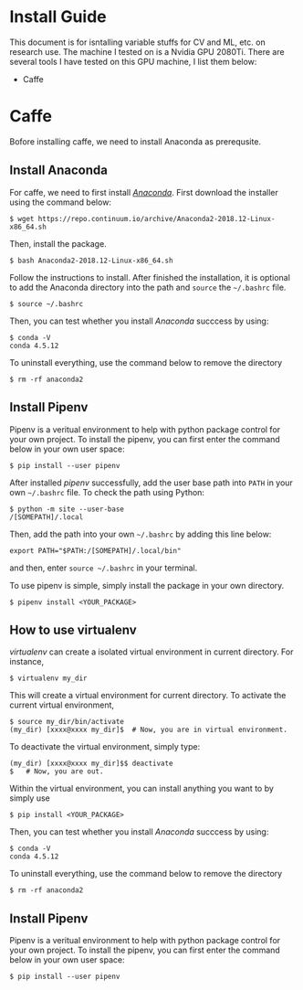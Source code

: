 # Install Guide

This document is for isntalling variable stuffs for CV and ML, etc. on research use. The machine I tested on is a Nvidia GPU 2080Ti. There are several tools I have tested on this GPU machine, I list them below:
- Caffe

# Caffe
Bofore installing caffe, we need to install Anaconda as prerequsite.
## Install Anaconda
For caffe, we need to first install [*Anaconda*](https://conda.io/docs/user-guide/install/index.html). First download the installer using the command below:
```
$ wget https://repo.continuum.io/archive/Anaconda2-2018.12-Linux-x86_64.sh
```
Then, install the package.
```
$ bash Anaconda2-2018.12-Linux-x86_64.sh
```
Follow the instructions to install. After finished the installation, it is optional to add the Anaconda directory into the path and `source` the `~/.bashrc` file.
```
$ source ~/.bashrc
```
Then, you can test whether you install *Anaconda* succcess by using:
```
$ conda -V
conda 4.5.12
```

To uninstall everything, use the command below to remove the directory
```
$ rm -rf anaconda2
```

## Install Pipenv
Pipenv is a veritual environment to help with python package control for your own project. To install the pipenv, you can first enter the command below in your own user space:
```
$ pip install --user pipenv
```
After installed *pipenv* successfully, add the user base path into `PATH` in your own `~/.bashrc` file. To check the path using Python:
```
$ python -m site --user-base 
/[SOMEPATH]/.local
```
Then, add the path into your own `~/.bashrc` by adding this line below:
```
export PATH="$PATH:/[SOMEPATH]/.local/bin"
```
and then, enter `source ~/.bashrc` in your terminal.

To use pipenv is simple, simply install the package in your own directory.
```
$ pipenv install <YOUR_PACKAGE>
```

## How to use virtualenv

*virtualenv* can create a isolated virtual environment in current directory. For instance,
```
$ virtualenv my_dir
```
This will create a virtual environment for current directory. To activate the current virtual environment,
```
$ source my_dir/bin/activate
(my_dir) [xxxx@xxxx my_dir]$  # Now, you are in virtual environment.
```
To deactivate the virtual environment, simply type:
```
(my_dir) [xxxx@xxxx my_dir]$$ deactivate
$   # Now, you are out.
```
Within the virtual environment, you can install anything you want to by simply use 
```
$ pip install <YOUR_PACKAGE>
```

Then, you can test whether you install *Anaconda* succcess by using:
```
$ conda -V
conda 4.5.12
```

To uninstall everything, use the command below to remove the directory
```
$ rm -rf anaconda2
```

## Install Pipenv
Pipenv is a veritual environment to help with python package control for your own project. To install the pipenv, you can first enter the command below in your own user space:
```
$ pip install --user pipenv
```

